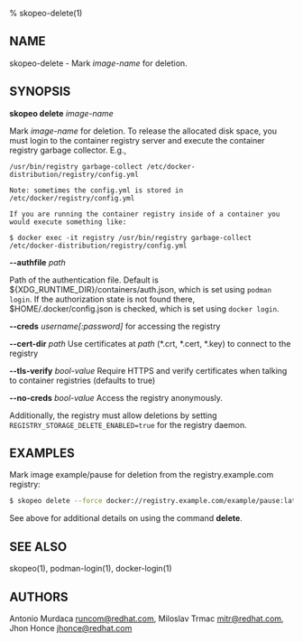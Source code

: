 % skopeo-delete(1)

## NAME
skopeo\-delete - Mark _image-name_ for deletion.

## SYNOPSIS
**skopeo delete** _image-name_

Mark _image-name_ for deletion.  To release the allocated disk space, you must login to the container registry server and execute the container registry garbage collector. E.g.,

```
/usr/bin/registry garbage-collect /etc/docker-distribution/registry/config.yml

Note: sometimes the config.yml is stored in /etc/docker/registry/config.yml

If you are running the container registry inside of a container you would execute something like:

$ docker exec -it registry /usr/bin/registry garbage-collect /etc/docker-distribution/registry/config.yml

```

**--authfile** _path_

  Path of the authentication file. Default is ${XDG_RUNTIME\_DIR}/containers/auth.json, which is set using `podman login`.
  If the authorization state is not found there, $HOME/.docker/config.json is checked, which is set using `docker login`.

**--creds** _username[:password]_ for accessing the registry

**--cert-dir** _path_ Use certificates at _path_ (*.crt, *.cert, *.key) to connect to the registry

**--tls-verify** _bool-value_ Require HTTPS and verify certificates when talking to container registries (defaults to true)

**--no-creds** _bool-value_ Access the registry anonymously.

Additionally, the registry must allow deletions by setting `REGISTRY_STORAGE_DELETE_ENABLED=true` for the registry daemon.

## EXAMPLES

Mark image example/pause for deletion from the registry.example.com registry:
```sh
$ skopeo delete --force docker://registry.example.com/example/pause:latest
```
See above for additional details on using the command **delete**.


## SEE ALSO
skopeo(1), podman-login(1), docker-login(1)

## AUTHORS

Antonio Murdaca <runcom@redhat.com>, Miloslav Trmac <mitr@redhat.com>, Jhon Honce <jhonce@redhat.com>

